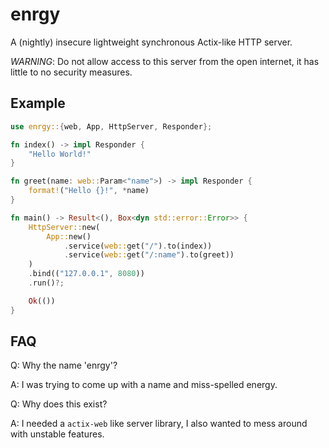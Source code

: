 # enrgy

A (nightly) insecure lightweight synchronous Actix-like HTTP server.

*WARNING*: Do not allow access to this server from the open internet, it has little to no security measures.

## Example

```rust
use enrgy::{web, App, HttpServer, Responder};

fn index() -> impl Responder {
    "Hello World!"
}

fn greet(name: web::Param<"name">) -> impl Responder {
    format!("Hello {}!", *name)
}

fn main() -> Result<(), Box<dyn std::error::Error>> {
    HttpServer::new(
        App::new()
            .service(web::get("/").to(index))
            .service(web::get("/:name").to(greet))
    )
    .bind(("127.0.0.1", 8080))
    .run()?;

    Ok(())
}
```

## FAQ

Q: Why the name 'enrgy'?

A: I was trying to come up with a name and miss-spelled energy.

Q: Why does this exist?

A: I needed  a `actix-web` like server library, I also wanted to mess around with unstable features.

